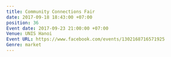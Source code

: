 ```yaml
---
title: Community Connections Fair
date: 2017-09-18 18:43:00 +07:00
position: 36
Event date: 2017-09-23 21:00:00 +07:00
Venue: UNIS Hanoi
Event URL: https://www.facebook.com/events/1302168716571925
Genre: market
---
```


